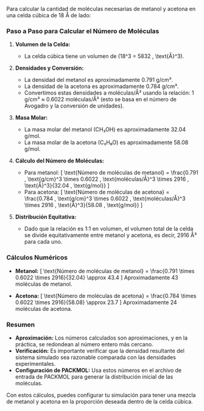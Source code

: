 Para calcular la cantidad de moléculas necesarias de metanol y acetona en una celda cúbica de 18 Å de lado:

### Paso a Paso para Calcular el Número de Moléculas

1. **Volumen de la Celda:**
   - La celda cúbica tiene un volumen de \(18^3 = 5832 \, \text{Å}^3\).

2. **Densidades y Conversión:**
   - La densidad del metanol es aproximadamente 0.791 g/cm³.
   - La densidad de la acetona es aproximadamente 0.784 g/cm³.
   - Convertimos estas densidades a moléculas/Å³ usando la relación: 1 g/cm³ ≈ 0.6022 moléculas/Å³ (esto se basa en el número de Avogadro y la conversión de unidades).

3. **Masa Molar:**
   - La masa molar del metanol (CH₃OH) es aproximadamente 32.04 g/mol.
   - La masa molar de la acetona (C₃H₆O) es aproximadamente 58.08 g/mol.

4. **Cálculo del Número de Moléculas:**
   - Para metanol:
     \[
     \text{Número de moléculas de metanol} = \frac{0.791 \, \text{g/cm}^3 \times 0.6022 \, \text{moléculas/Å}^3 \times 2916 \, \text{Å}^3}{32.04 \, \text{g/mol}}
     \]
   - Para acetona:
     \[
     \text{Número de moléculas de acetona} = \frac{0.784 \, \text{g/cm}^3 \times 0.6022 \, \text{moléculas/Å}^3 \times 2916 \, \text{Å}^3}{58.08 \, \text{g/mol}}
     \]

5. **Distribución Equitativa:**
   - Dado que la relación es 1:1 en volumen, el volumen total de la celda se divide equitativamente entre metanol y acetona, es decir, 2916 Å³ para cada uno.

### Cálculos Numéricos

- **Metanol:**
  \[
  \text{Número de moléculas de metanol} = \frac{0.791 \times 0.6022 \times 2916}{32.04} \approx 43.4
  \]
  Aproximadamente 43 moléculas de metanol.

- **Acetona:**
  \[
  \text{Número de moléculas de acetona} = \frac{0.784 \times 0.6022 \times 2916}{58.08} \approx 23.7
  \]
  Aproximadamente 24 moléculas de acetona.

### Resumen

- **Aproximación:** Los números calculados son aproximaciones, y en la práctica, se redondean al número entero más cercano.
- **Verificación:** Es importante verificar que la densidad resultante del sistema simulado sea razonable comparada con las densidades experimentales.
- **Configuración de PACKMOL:** Usa estos números en el archivo de entrada de PACKMOL para generar la distribución inicial de las moléculas.

Con estos cálculos, puedes configurar tu simulación para tener una mezcla de metanol y acetona en la proporción deseada dentro de la celda cúbica.
